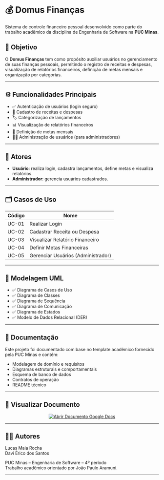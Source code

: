# 💰 Domus Finanças

Sistema de controle financeiro pessoal desenvolvido como parte do trabalho acadêmico da disciplina de Engenharia de Software na **PUC Minas**.

## 📌 Objetivo

O **Domus Finanças** tem como propósito auxiliar usuários no gerenciamento de suas finanças pessoais, permitindo o registro de receitas e despesas, visualização de relatórios financeiros, definição de metas mensais e organização por categorias.

---

## ⚙️ Funcionalidades Principais

- ✅ Autenticação de usuários (login seguro)
- 💸 Cadastro de receitas e despesas
- 🏷️ Categorização de lançamentos
- 📊 Visualização de relatórios financeiros
- 🎯 Definição de metas mensais
- 👨‍💼 Administração de usuários (para administradores)

---

## 👥 Atores

- **Usuário**: realiza login, cadastra lançamentos, define metas e visualiza relatórios.
- **Administrador**: gerencia usuários cadastrados.

---

## 🗂️ Casos de Uso

| Código  | Nome                                   |
|---------|----------------------------------------|
| UC-01   | Realizar Login                         |
| UC-02   | Cadastrar Receita ou Despesa           |
| UC-03   | Visualizar Relatório Financeiro        |
| UC-04   | Definir Metas Financeiras              |
| UC-05   | Gerenciar Usuários (Administrador)     |

---

## 🧩 Modelagem UML

- ✅ Diagrama de Casos de Uso  
- ✅ Diagrama de Classes  
- ✅ Diagrama de Sequência  
- ✅ Diagrama de Comunicação  
- ✅ Diagrama de Estados  
- ✅ Modelo de Dados Relacional (DER)

---

## 📄 Documentação

Este projeto foi documentado com base no template acadêmico fornecido pela PUC Minas e contém:

- Modelagem de domínio e requisitos
- Diagramas estruturais e comportamentais
- Esquema de banco de dados
- Contratos de operação
- README técnico

---


## 📄 Visualizar Documento

<p align="center">
  <a href="https://docs.google.com/document/d/1WTV904RK0-PatpvUJBq0Gh6QiA6yljXA2PtROfzEu0o/edit?usp=sharing" target="_blank">
    <img src="https://img.shields.io/badge/Visualizar%20Documento-Domus%20Finan%C3%A7as-blue?style=for-the-badge&logo=google-docs&logoColor=white" alt="Abrir Documento Google Docs">
  </a>
</p>

----

## 👨‍🎓 Autores

Lucas Maia Rocha  
Davi Érico dos Santos

PUC Minas – Engenharia de Software – 4º período  
Trabalho acadêmico orientado por João Paulo Aramuni.

---

